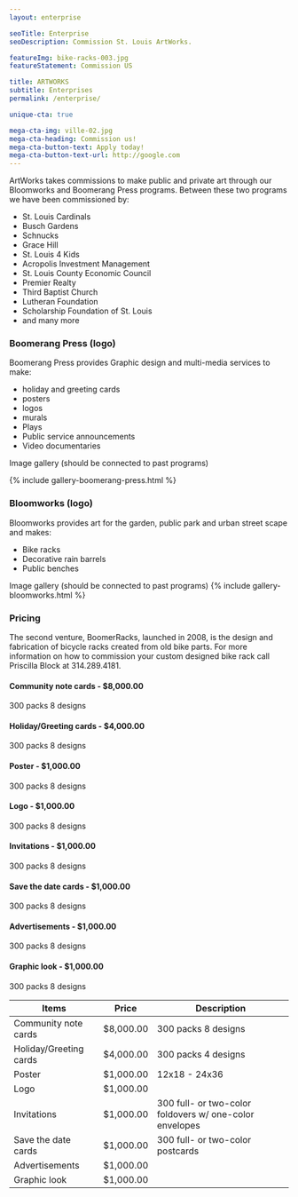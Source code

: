 ```yaml
---
layout: enterprise

seoTitle: Enterprise
seoDescription: Commission St. Louis ArtWorks.

featureImg: bike-racks-003.jpg
featureStatement: Commission US

title: ARTWORKS
subtitle: Enterprises
permalink: /enterprise/

unique-cta: true

mega-cta-img: ville-02.jpg
mega-cta-heading: Commission us!
mega-cta-button-text: Apply today!
mega-cta-button-text-url: http://google.com
---
```


ArtWorks takes commissions to make public and private art through our Bloomworks and Boomerang Press programs. Between these two programs we have been commissioned by:

- St. Louis Cardinals
- Busch Gardens
- Schnucks
- Grace Hill
- St. Louis 4 Kids
- Acropolis Investment Management
- St. Louis County Economic Council
- Premier Realty
- Third Baptist Church
- Lutheran Foundation
- Scholarship Foundation of St. Louis
- and many more

### Boomerang Press (logo)
Boomerang Press provides Graphic design and multi-media services to make:

- holiday and greeting cards
- posters
- logos
- murals
- Plays
- Public service announcements
- Video documentaries

Image gallery (should be connected to past programs)

{% include gallery-boomerang-press.html %}

### Bloomworks (logo)
Bloomworks provides art for the garden, public park and urban street scape and makes:

- Bike racks
- Decorative rain barrels
- Public benches

Image gallery (should be connected to past programs)
{% include gallery-bloomworks.html %}


### Pricing

The second venture, BoomerRacks, launched in 2008, is the design and fabrication of bicycle racks created from old bike parts.  For more information on how to commission your custom designed bike rack call Priscilla Block at 314.289.4181.



#### Community note cards - $8,000.00
300 packs 8 designs

#### Holiday/Greeting cards - $4,000.00
300 packs 8 designs

#### Poster - $1,000.00
300 packs 8 designs

#### Logo - $1,000.00
300 packs 8 designs

#### Invitations - $1,000.00
300 packs 8 designs

#### Save the date cards - $1,000.00
300 packs 8 designs

#### Advertisements - $1,000.00
300 packs 8 designs

#### Graphic look - $1,000.00
300 packs 8 designs




| Items                  | Price     | Description                                             |
|------------------------|-----------|---------------------------------------------------------|
| Community note cards   | $8,000.00 | 300 packs 8 designs                                     |
| Holiday/Greeting cards | $4,000.00 | 300 packs 4 designs                                     |
| Poster                 | $1,000.00 | 12x18 - 24x36                                           |
| Logo                   | $1,000.00 |                                                         |
| Invitations            | $1,000.00 | 300 full- or two-color foldovers w/ one-color envelopes |
| Save the date cards    | $1,000.00 | 300 full- or two-color postcards                        |
| Advertisements         | $1,000.00 |                                                         |
| Graphic look           | $1,000.00 |                                                         |
